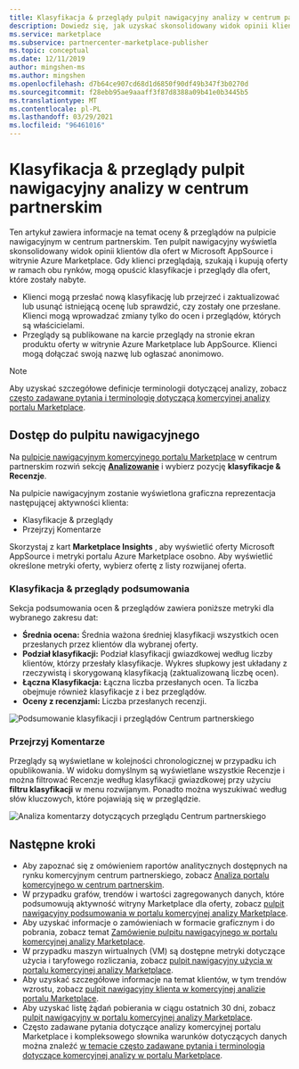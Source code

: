 ```yaml
---
title: Klasyfikacja & przeglądy pulpit nawigacyjny analizy w centrum partnerskim
description: Dowiedz się, jak uzyskać skonsolidowany widok opinii klientów dla ofert w witrynie Microsoft AppSource i witrynie Azure Marketplace.
ms.service: marketplace
ms.subservice: partnercenter-marketplace-publisher
ms.topic: conceptual
ms.date: 12/11/2019
author: mingshen-ms
ms.author: mingshen
ms.openlocfilehash: d7b64ce907cd68d1d6850f90df49b347f3b0270d
ms.sourcegitcommit: f28ebb95ae9aaaff3f87d8388a09b41e0b3445b5
ms.translationtype: MT
ms.contentlocale: pl-PL
ms.lasthandoff: 03/29/2021
ms.locfileid: "96461016"
---
```

# <a name="ratings--reviews-analytics-dashboard-in-partner-center"></a>Klasyfikacja & przeglądy pulpit nawigacyjny analizy w centrum partnerskim

Ten artykuł zawiera informacje na temat oceny & przeglądów na pulpicie nawigacyjnym w centrum partnerskim. Ten pulpit nawigacyjny wyświetla skonsolidowany widok opinii klientów dla ofert w Microsoft AppSource i witrynie Azure Marketplace. Gdy klienci przeglądają, szukają i kupują oferty w ramach obu rynków, mogą opuścić klasyfikacje i przeglądy dla ofert, które zostały nabyte.

- Klienci mogą przesłać nową klasyfikację lub przejrzeć i zaktualizować lub usunąć istniejącą ocenę lub sprawdzić, czy zostały one przesłane. Klienci mogą wprowadzać zmiany tylko do ocen i przeglądów, których są właścicielami.  
- Przeglądy są publikowane na karcie przeglądy na stronie ekran produktu oferty w witrynie Azure Marketplace lub AppSource. Klienci mogą dołączać swoją nazwę lub ogłaszać anonimowo.  

>[!NOTE]
> Aby uzyskać szczegółowe definicje terminologii dotyczącej analizy, zobacz [często zadawane pytania i terminologię dotyczącą komercyjnej analizy portalu Marketplace](../analytics-faq.md).

## <a name="access-the-dashboard"></a>Dostęp do pulpitu nawigacyjnego

Na [pulpicie nawigacyjnym komercyjnego portalu Marketplace](https://partner.microsoft.com/dashboard/commercial-marketplace/overview) w centrum partnerskim rozwiń sekcję **[Analizowanie](https://partner.microsoft.com/dashboard/commercial-marketplace/analytics/summary)** i wybierz pozycję **klasyfikacje & Recenzje**.

Na pulpicie nawigacyjnym zostanie wyświetlona graficzna reprezentacja następującej aktywności klienta:

- Klasyfikacje & przeglądy  
- Przejrzyj Komentarze

Skorzystaj z kart **Marketplace Insights** , aby wyświetlić oferty Microsoft AppSource i metryki portalu Azure Marketplace osobno. Aby wyświetlić określone metryki oferty, wybierz ofertę z listy rozwijanej oferta.

### <a name="ratings--reviews-summary"></a>Klasyfikacja & przeglądy podsumowania

Sekcja podsumowania ocen & przeglądów zawiera poniższe metryki dla wybranego zakresu dat:

- **Średnia ocena:** Średnia ważona średniej klasyfikacji wszystkich ocen przesłanych przez klientów dla wybranej oferty.
- **Podział klasyfikacji:** Podział klasyfikacji gwiazdkowej według liczby klientów, którzy przesłały klasyfikacje. Wykres słupkowy jest układany z rzeczywistą i skorygowaną klasyfikacją (zaktualizowaną liczbę ocen).
- **Łączna Klasyfikacja:** Łączna liczba przesłanych ocen. Ta liczba obejmuje również klasyfikacje z i bez przeglądów.
- **Oceny z recenzjami:** Liczba przesłanych recenzji.

![Podsumowanie klasyfikacji i przeglądów Centrum partnerskiego](./media/analyze-ratings-summary.png)

### <a name="review-comments"></a>Przejrzyj Komentarze

Przeglądy są wyświetlane w kolejności chronologicznej w przypadku ich opublikowania. W widoku domyślnym są wyświetlane wszystkie Recenzje i można filtrować Recenzje według klasyfikacji gwiazdkowej przy użyciu **filtru klasyfikacji** w menu rozwijanym. Ponadto można wyszukiwać według słów kluczowych, które pojawiają się w przeglądzie.  

![Analiza komentarzy dotyczących przeglądu Centrum partnerskiego](./media/analyze-reviews.png)

## <a name="next-steps"></a>Następne kroki

- Aby zapoznać się z omówieniem raportów analitycznych dostępnych na rynku komercyjnym centrum partnerskiego, zobacz [Analiza portalu komercyjnego w centrum partnerskim](./analytics.md).
- W przypadku grafów, trendów i wartości zagregowanych danych, które podsumowują aktywność witryny Marketplace dla oferty, zobacz [pulpit nawigacyjny podsumowania w portalu komercyjnej analizy Marketplace](../summary-dashboard.md).
- Aby uzyskać informacje o zamówieniach w formacie graficznym i do pobrania, zobacz temat [Zamówienie pulpitu nawigacyjnego w portalu komercyjnej analizy Marketplace](../orders-dashboard.md).
- W przypadku maszyn wirtualnych (VM) są dostępne metryki dotyczące użycia i taryfowego rozliczania, zobacz [pulpit nawigacyjny użycia w portalu komercyjnej analizy Marketplace](../usage-dashboard.md).
- Aby uzyskać szczegółowe informacje na temat klientów, w tym trendów wzrostu, zobacz [pulpit nawigacyjny klienta w komercyjnej analizie portalu Marketplace](../customer-dashboard.md).
- Aby uzyskać listę żądań pobierania w ciągu ostatnich 30 dni, zobacz [pulpit nawigacyjny w portalu komercyjnej analizy Marketplace](./downloads-dashboard.md).
- Często zadawane pytania dotyczące analizy komercyjnej portalu Marketplace i kompleksowego słownika warunków dotyczących danych można znaleźć [w temacie często zadawane pytania i terminologia dotyczące komercyjnej analizy w portalu Marketplace](../analytics-faq.md).